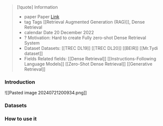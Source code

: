 
> [!quote] Information 
> * paper Paper [Link](https://arxiv.org/pdf/2212.10496)
> *  tag Tags [[Retrieval Augmented Generation (RAG)]], Dense Retrieval
> * calendar Date 20 December 2022
> * ? Motivation: 
> 	Hard to create Fully zero-shot Dense Retrieval System
> *  Dataset Datasets:
> 	[[TREC DL19]] 
> 	[[TREC DL20]]
> 	[[BEIR]]
> 	[[Mr.Tydi dataset]]
> * Fields Related fields: 
> 	[[Dense Retrieval]]
> 	[[Instructions-Following Language Models]]
> 	[[Zero-Shot Dense Retrieval]]
> 	[[Generative Retrieval]]
> 

### Introduction


![[Pasted image 20240721200934.png]]
### Datasets

### How to use it
